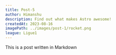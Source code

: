 ```yaml
---
title: Post-5
author: Himanshu
description: Find out what makes Astro awesome!
createdAt: 2023-08-16
imagePath: ../images/post-1/rocket.png
league: Ligue1
---
```


This is a post written in Markdown
